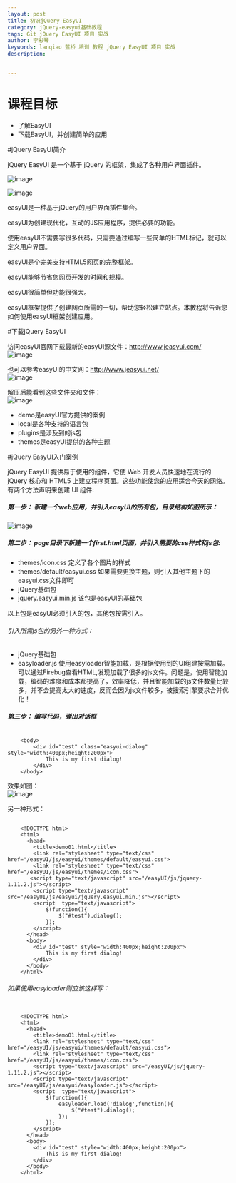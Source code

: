 ```yaml
---
layout: post  
title: 初识jQuery-EasyUI   
category: jQuery-easyui基础教程  
tags: Git jQuery EasyUI 项目 实战  
author: 李彩琴  
keywords: lanqiao 蓝桥 培训 教程 jQuery EasyUI 项目 实战  
description:
  

---
```

# 课程目标

- 了解EasyUI
- 下载EasyUI，并创建简单的应用


#jQuery EasyUI简介

jQuery EasyUI 是一个基于 jQuery 的框架，集成了各种用户界面插件。  

![image](http://i.imgur.com/w4DOMiL.png) 

![image](http://i.imgur.com/4tmvcjN.png)

easyUI是一种基于jQuery的用户界面插件集合。

easyUI为创建现代化，互动的JS应用程序，提供必要的功能。

使用easyUI不需要写很多代码，只需要通过编写一些简单的HTML标记，就可以定义用户界面。

easyUI是个完美支持HTML5网页的完整框架。

easyUI能够节省您网页开发的时间和规模。

easyUI很简单但功能很强大。

easyUI框架提供了创建网页所需的一切，帮助您轻松建立站点。本教程将告诉您如何使用easyUI框架创建应用。


#下载jQuery EasyUI

访问easyUI官网下载最新的easyUI源文件：http://www.jeasyui.com/  
![image](http://i.imgur.com/oFHGavp.png) 

也可以参考easyUI的中文网：http://www.jeasyui.net/  
![image](http://i.imgur.com/WMB3LAN.png)

解压后能看到这些文件夹和文件：  
![image](http://i.imgur.com/OKUnaaP.png)

- demo是easyUI官方提供的案例
- local是各种支持的语言包
- plugins是涉及到的js包
- themes是easyUI提供的各种主题  


#jQuery EasyUI入门案例

jQuery EasyUI 提供易于使用的组件，它使 Web 开发人员快速地在流行的 jQuery 核心和 HTML5 上建立程序页面。这些功能使您的应用适合今天的网络。有两个方法声明来创建 UI 组件:

##### 第一步： 新建一个web应用，并引入easyUI的所有包，目录结构如图所示： 
![image](http://i.imgur.com/k9TXxof.png) 

##### 第二步： page目录下新建一个first.html页面，并引入需要的css样式和js包:

- themes/icon.css 定义了各个图片的样式
- themes/default/easyui.css 如果需要更换主题，则引入其他主题下的easyui.css文件即可
- jQuery基础包
- jquery.easyui.min.js 该包是easyUI的基础包 

以上包是easyUI必须引入的包，其他包按需引入。

###### 引入所需js包的另外一种方式：

- jQuery基础包
- easyloader.js 使用easyloader智能加载，是根据使用到的UI组建按需加载。可以通过Firebug查看HTML,发现加载了很多的js文件。问题是，使用智能加载，编码的难度和成本都提高了，效率降低，并且智能加载的js文件数量比较多，并不会提高太大的速度，反而会因为js文件较多，被搜索引擎要求合并优化！ 

##### 第三步： 编写代码，弹出对话框  

```

    <body>     
		<div id="test" class="easyui-dialog" style="width:400px;height:200px">   
	        This is my first dialog!    
		</div>    
	</body>   
```


效果如图：  
![image](http://i.imgur.com/3IBcY9c.png)

另一种形式：   

```

    <!DOCTYPE html>  
	<html>  
	  <head>  
	    <title>demo01.html</title>  
	    <link rel="stylesheet" type="text/css" href="/easyUI/js/easyui/themes/default/easyui.css">  
		<link rel="stylesheet" type="text/css" href="/easyUI/js/easyui/themes/icon.css">  
	   <script type="text/javascript" src="/easyUI/js/jquery-1.11.2.js"></script>  
		<script type="text/javascript" src="/easyUI/js/easyui/jquery.easyui.min.js"></script>  
		<script  type="text/javascript">    
			$(function(){  
				$("#test").dialog(); 
			});  
		</script>  
	  </head>  
	  <body>  
		<div id="test" style="width:400px;height:200px">    
	        This is my first dialog!  
		</div>  
	  </body>  
	</html> 
```

###### 如果使用easyloader则应该这样写：

```

    <!DOCTYPE html> 
	<html> 
	  <head>  
	    <title>demo01.html</title> 
	    <link rel="stylesheet" type="text/css" href="/easyUI/js/easyui/themes/default/easyui.css">  
		<link rel="stylesheet" type="text/css" href="/easyUI/js/easyui/themes/icon.css"> 
	    <script type="text/javascript" src="/easyUI/js/jquery-1.11.2.js"></script>  
		<script type="text/javascript" src="/easyUI/js/easyui/easyloader.js"></script>  
		<script  type="text/javascript">  
			$(function(){  
				easyloader.load('dialog',function(){  
					$("#test").dialog();  
				});  
			});  
		</script>  
	  </head>  
	  <body>  
		<div id="test" style="width:400px;height:200px">  
	        This is my first dialog!  
		</div>  
	  </body>  
	</html> 
```

